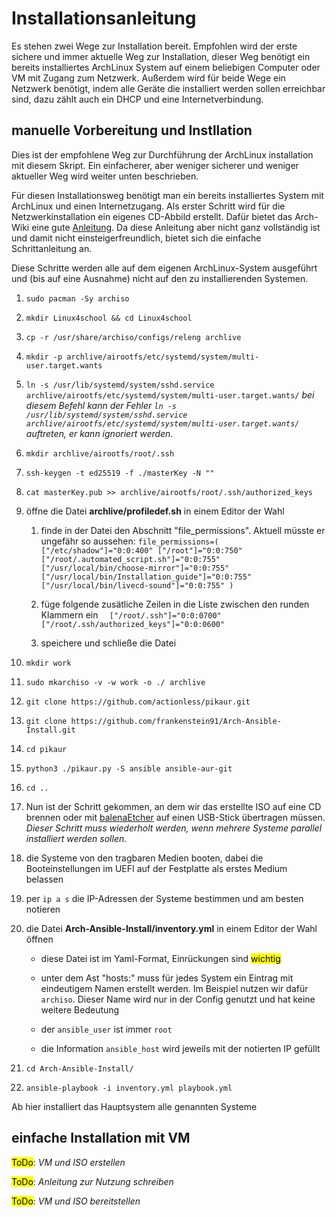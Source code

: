 # Installationsanleitung

Es stehen zwei Wege zur Installation bereit. Empfohlen wird der erste sichere und immer aktuelle Weg zur Installation, dieser Weg benötigt ein bereits installiertes ArchLinux System auf einem beliebigen Computer oder VM mit Zugang zum Netzwerk. Außerdem wird für beide Wege ein Netzwerk benötigt, indem alle Geräte die installiert werden sollen erreichbar sind, dazu zählt auch ein DHCP und eine Internetverbindung.

## manuelle Vorbereitung und Instllation

Dies ist der empfohlene Weg zur Durchführung der ArchLinux installation mit diesem Skript. Ein einfacherer, aber weniger sicherer und weniger aktueller Weg wird weiter unten beschrieben.

Für diesen Installationsweg benötigt man ein bereits installiertes System mit ArchLinux und einen Internetzugang. Als erster Schritt wird für die Netzwerkinstallation ein eigenes CD-Abbild erstellt. Dafür bietet das Arch-Wiki eine gute [Anleitung](https://wiki.archlinux.org/index.php/archiso#Prepare_an_ISO_for_an_installation_via_SSH). Da diese Anleitung aber nicht ganz vollständig ist und damit nicht einsteigerfreundlich, bietet sich die einfache Schrittanleitung an.

Diese Schritte werden alle auf dem eigenen ArchLinux-System ausgeführt und (bis auf eine Ausnahme) nicht auf den zu installierenden Systemen.

1. `sudo pacman -Sy archiso`

2. `mkdir Linux4school && cd Linux4school`

3. `cp -r /usr/share/archiso/configs/releng archlive`

4. `mkdir -p archlive/airootfs/etc/systemd/system/multi-user.target.wants`

5. `ln -s /usr/lib/systemd/system/sshd.service archlive/airootfs/etc/systemd/system/multi-user.target.wants/`
   *bei diesem Befehl kann der Fehler `ln -s /usr/lib/systemd/system/sshd.service archlive/airootfs/etc/systemd/system/multi-user.target.wants/` auftreten, er kann ignoriert werden.*

6. `mkdir archlive/airootfs/root/.ssh`

7. `ssh-keygen -t ed25519 -f ./masterKey -N ""`

8. `cat masterKey.pub >> archlive/airootfs/root/.ssh/authorized_keys`

9. öffne die Datei **archlive/profiledef.sh** in einem Editor der Wahl
   
   1. finde in der Datei den Abschnitt "file_permissions". Aktuell müsste er ungefähr so aussehen:
      `file_permissions=(
        ["/etc/shadow"]="0:0:400"
        ["/root"]="0:0:750"
        ["/root/.automated_script.sh"]="0:0:755"
        ["/usr/local/bin/choose-mirror"]="0:0:755"
        ["/usr/local/bin/Installation_guide"]="0:0:755"
        ["/usr/local/bin/livecd-sound"]="0:0:755"
      )`
   
   2. füge folgende zusätliche Zeilen in die Liste zwischen den runden Klammern ein
      `  ["/root/.ssh"]="0:0:0700"
        ["/root/.ssh/authorized_keys"]="0:0:0600"`
   
   3. speichere und schließe die Datei

10. `mkdir work`

11. `sudo mkarchiso -v -w work -o ./ archlive`

12. `git clone https://github.com/actionless/pikaur.git`

13. `git clone https://github.com/frankenstein91/Arch-Ansible-Install.git`

14. `cd pikaur`

15. `python3 ./pikaur.py -S ansible ansible-aur-git`

16. `cd ..`

17. Nun ist der Schritt gekommen, an dem wir das erstellte ISO auf eine CD brennen oder mit [balenaEtcher](https://www.balena.io/etcher/) auf einen USB-Stick übertragen müssen. *Dieser Schritt muss wiederholt werden, wenn mehrere Systeme parallel installiert werden sollen.*

18. die Systeme von den tragbaren Medien booten, dabei die Booteinstellungen im UEFI auf der Festplatte als erstes Medium belassen

19. per `ip a s` die IP-Adressen der Systeme bestimmen und am besten notieren

20. die Datei **Arch-Ansible-Install/inventory.yml** in einem Editor der Wahl öffnen
    
    * diese Datei ist im Yaml-Format, Einrückungen sind <mark>wichtig</mark>
    
    * unter dem Ast "hosts:" muss für jedes System ein Eintrag mit eindeutigem Namen erstellt werden. Im Beispiel nutzen wir dafür `archiso`. Dieser Name wird nur in der Config genutzt und hat keine weitere Bedeutung
    
    * der `ansible_user` ist immer `root`
    
    * die Information `ansible_host` wird jeweils mit der notierten IP gefüllt

21. `cd Arch-Ansible-Install/`

22. `ansible-playbook -i inventory.yml playbook.yml`

Ab hier installiert das Hauptsystem alle genannten Systeme 

## einfache Installation mit VM

<mark>ToDo</mark>: *VM und ISO erstellen*

<mark>ToDo</mark>: *Anleitung zur Nutzung schreiben*

<mark>ToDo</mark>: *VM und ISO bereitstellen*

